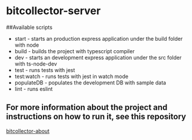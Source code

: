 # bitcollector-server

##Available scripts
- start - starts an production express application under the build folder with node
- build - builds the project with typescript compiler
- dev - starts an development express application under the src folder with ts-node-dev
- test - runs tests with jest
- test:watch - runs tests with jest in watch mode
- populateDB - populates the development DB with sample data
- lint - runs eslint

## For more information about the project and instructions on how to run it, see this repository
[bitcollector-about](https://github.com/Averagess/bitcollector-about)
